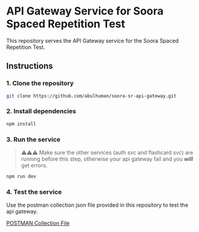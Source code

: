 # API Gateway Service for Soora Spaced Repetition Test

This repository serves the API Gateway service for the Soora Spaced Repetition Test.

## Instructions

### 1. Clone the repository

```bash
git clone https://github.com/abulhuman/soora-sr-api-gateway.git
```

### 2. Install dependencies

```bash
npm install
```

### 3. Run the service
> ⚠️⚠️⚠️ Make sure the other services (auth svc and flashcard svc) are running before this step, otherwise your api gateway fail and you *__will__* get errors.

```bash
npm run dev
```

### 4. Test the service

Use the postman collection json file provided in this repository to test the api gateway.

[POSTMAN Collection File](./Soora-sr-api-gateway.postman_collection.json)